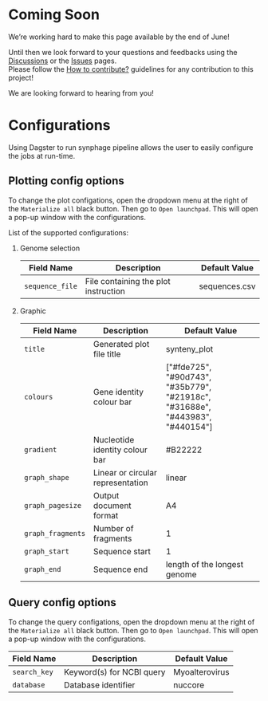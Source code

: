 # Coming Soon

We’re working hard to make this page available by the end of June! 

Until then we look forward to your questions and feedbacks using the [Discussions](https://github.com/vestalisvirginis/synphage/discussions) or the [Issues](https://github.com/vestalisvirginis/synphage/issues) pages.  
Please follow the [How to contribute?](https://github.com/vestalisvirginis/synphage/blob/main/CONTRIBUTING.md) guidelines for any contribution to this project!

We are looking forward to hearing from you!


# Configurations

Using Dagster to run synphage pipeline allows the user to easily configure the jobs at run-time. 


## Plotting config options  

To change the plot configations, open the dropdown menu at the right of the `Materialize all` black button. Then go to `Open launchpad`. This will open a pop-up window with the configurations.

List of the supported configurations:

1. Genome selection
    
    Field Name | Description | Default Value  
    ------- | ----------- | ----  
    `sequence_file` | File containing the plot instruction | sequences.csv  

2. Graphic

    Field Name | Description | Default Value
    ------- | ----------- | ----
    `title` | Generated plot file title | synteny_plot
    `colours` | Gene identity colour bar | ["#fde725", "#90d743", "#35b779", "#21918c", "#31688e", "#443983", "#440154"] 
    `gradient` | Nucleotide identity colour bar | #B22222
    `graph_shape` | Linear or circular representation | linear
    `graph_pagesize` | Output document format | A4
    `graph_fragments` | Number of fragments | 1
    `graph_start` | Sequence start | 1
    `graph_end` | Sequence end | length of the longest genome  


## Query config options  

To change the query configations, open the dropdown menu at the right of the `Materialize all` black button. Then go to `Open launchpad`. This will open a pop-up window with the configurations.

Field Name | Description | Default Value
 ------- | ----------- | ----
`search_key` | Keyword(s) for NCBI query | Myoalterovirus
`database` | Database identifier | nuccore  
